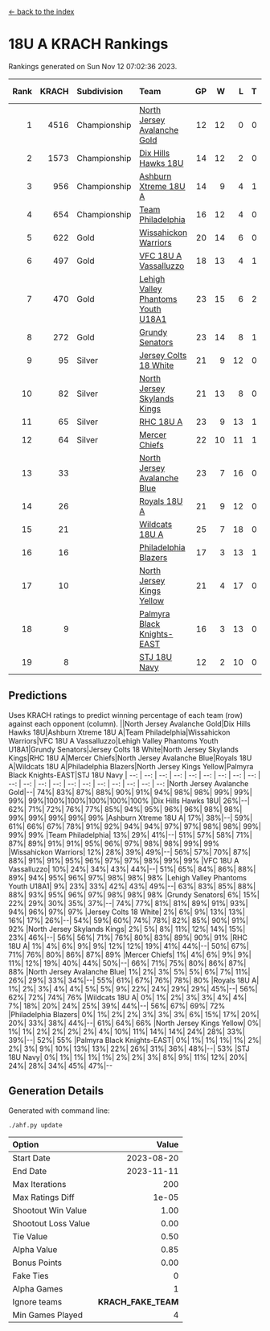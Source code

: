 [<- back to the index](readme.md)
# 18U A KRACH Rankings
Rankings generated on Sun Nov 12 07:02:36 2023.

Rank|KRACH|Subdivision|Team|GP|W|L|T|OTW|OTL|SoS|Exp Wins|Win Diff
---:|---:|:---|:---|---:|---:|---:|---:|---:|---:|---:|---:|---:
1|4516|Championship|[North Jersey Avalanche Gold](https://gamesheetstats.com/seasons/3659/teams/140737/schedule)|12|12|0|0|0|0|57|12.8|-0.0
2|1573|Championship|[Dix Hills Hawks 18U](https://gamesheetstats.com/seasons/3659/teams/140731/schedule)|14|12|2|0|1|0|309|12.9|0.0
3|956|Championship|[Ashburn Xtreme 18U A](https://gamesheetstats.com/seasons/3659/teams/140730/schedule)|14|9|4|1|1|0|501|10.4|0.0
4|654|Championship|[Team Philadelphia](https://gamesheetstats.com/seasons/3659/teams/140745/schedule)|16|12|4|0|0|0|386|12.9|0.0
5|622|Gold|[Wissahickon Warriors](https://gamesheetstats.com/seasons/3659/teams/140748/schedule)|20|14|6|0|0|0|422|14.9|0.0
6|497|Gold|[VFC 18U A Vassalluzzo](https://gamesheetstats.com/seasons/3659/teams/140746/schedule)|18|13|4|1|2|1|256|14.4|0.0
7|470|Gold|[Lehigh Valley Phantoms Youth U18A1](https://gamesheetstats.com/seasons/3659/teams/140734/schedule)|23|15|6|2|0|0|337|16.9|0.0
8|272|Gold|[Grundy Senators](https://gamesheetstats.com/seasons/3659/teams/140732/schedule)|23|14|8|1|0|0|344|15.4|0.0
9|95|Silver|[Jersey Colts 18 White](https://gamesheetstats.com/seasons/3659/teams/140733/schedule)|21|9|12|0|0|2|846|9.9|0.0
10|82|Silver|[North Jersey Skylands Kings](https://gamesheetstats.com/seasons/3659/teams/140739/schedule)|21|13|8|0|1|1|712|13.9|0.0
11|65|Silver|[RHC 18U A](https://gamesheetstats.com/seasons/3659/teams/140742/schedule)|23|9|13|1|0|1|317|10.4|0.0
12|64|Silver|[Mercer Chiefs](https://gamesheetstats.com/seasons/3659/teams/140735/schedule)|22|10|11|1|0|1|517|11.4|0.0
13|33||[North Jersey Avalanche Blue](https://gamesheetstats.com/seasons/3659/teams/140736/schedule)|23|7|16|0|0|1|297|7.9|0.0
14|26||[Royals 18U A](https://gamesheetstats.com/seasons/3659/teams/140743/schedule)|21|9|12|0|1|0|178|9.9|0.0
15|21||[Wildcats 18U A](https://gamesheetstats.com/seasons/3659/teams/140747/schedule)|25|7|18|0|1|1|625|7.9|0.0
16|16||[Philadelphia Blazers](https://gamesheetstats.com/seasons/3659/teams/140741/schedule)|17|3|13|1|0|2|247|4.4|0.0
17|10||[North Jersey Kings Yellow](https://gamesheetstats.com/seasons/3659/teams/140738/schedule)|21|4|17|0|1|0|346|4.9|0.0
18|9||[Palmyra Black Knights-EAST](https://gamesheetstats.com/seasons/3659/teams/140740/schedule)|16|3|13|0|2|0|196|3.9|0.0
19|8||[STJ 18U Navy](https://gamesheetstats.com/seasons/3659/teams/140744/schedule)|12|2|10|0|0|0|145|2.9|0.0

## Predictions
Uses KRACH ratings to predict winning percentage of each team (row) against each opponent (column).
||North Jersey Avalanche Gold|Dix Hills Hawks 18U|Ashburn Xtreme 18U A|Team Philadelphia|Wissahickon Warriors|VFC 18U A Vassalluzzo|Lehigh Valley Phantoms Youth U18A1|Grundy Senators|Jersey Colts 18 White|North Jersey Skylands Kings|RHC 18U A|Mercer Chiefs|North Jersey Avalanche Blue|Royals 18U A|Wildcats 18U A|Philadelphia Blazers|North Jersey Kings Yellow|Palmyra Black Knights-EAST|STJ 18U Navy
| --: | --: | --: | --: | --: | --: | --: | --: | --: | --: | --: | --: | --: | --: | --: | --: | --: | --: | --: | --: 
|North Jersey Avalanche Gold|--| 74%| 83%| 87%| 88%| 90%| 91%| 94%| 98%| 98%| 99%| 99%| 99%| 99%|100%|100%|100%|100%|100%
|Dix Hills Hawks 18U| 26%|--| 62%| 71%| 72%| 76%| 77%| 85%| 94%| 95%| 96%| 96%| 98%| 98%| 99%| 99%| 99%| 99%| 99%
|Ashburn Xtreme 18U A| 17%| 38%|--| 59%| 61%| 66%| 67%| 78%| 91%| 92%| 94%| 94%| 97%| 97%| 98%| 98%| 99%| 99%| 99%
|Team Philadelphia| 13%| 29%| 41%|--| 51%| 57%| 58%| 71%| 87%| 89%| 91%| 91%| 95%| 96%| 97%| 98%| 98%| 99%| 99%
|Wissahickon Warriors| 12%| 28%| 39%| 49%|--| 56%| 57%| 70%| 87%| 88%| 91%| 91%| 95%| 96%| 97%| 97%| 98%| 99%| 99%
|VFC 18U A Vassalluzzo| 10%| 24%| 34%| 43%| 44%|--| 51%| 65%| 84%| 86%| 88%| 89%| 94%| 95%| 96%| 97%| 98%| 98%| 98%
|Lehigh Valley Phantoms Youth U18A1|  9%| 23%| 33%| 42%| 43%| 49%|--| 63%| 83%| 85%| 88%| 88%| 93%| 95%| 96%| 97%| 98%| 98%| 98%
|Grundy Senators|  6%| 15%| 22%| 29%| 30%| 35%| 37%|--| 74%| 77%| 81%| 81%| 89%| 91%| 93%| 94%| 96%| 97%| 97%
|Jersey Colts 18 White|  2%|  6%|  9%| 13%| 13%| 16%| 17%| 26%|--| 54%| 59%| 60%| 74%| 78%| 82%| 85%| 90%| 91%| 92%
|North Jersey Skylands Kings|  2%|  5%|  8%| 11%| 12%| 14%| 15%| 23%| 46%|--| 56%| 56%| 71%| 76%| 80%| 83%| 89%| 90%| 91%
|RHC 18U A|  1%|  4%|  6%|  9%|  9%| 12%| 12%| 19%| 41%| 44%|--| 50%| 67%| 71%| 76%| 80%| 86%| 87%| 89%
|Mercer Chiefs|  1%|  4%|  6%|  9%|  9%| 11%| 12%| 19%| 40%| 44%| 50%|--| 66%| 71%| 75%| 80%| 86%| 87%| 88%
|North Jersey Avalanche Blue|  1%|  2%|  3%|  5%|  5%|  6%|  7%| 11%| 26%| 29%| 33%| 34%|--| 55%| 61%| 67%| 76%| 78%| 80%
|Royals 18U A|  1%|  2%|  3%|  4%|  4%|  5%|  5%|  9%| 22%| 24%| 29%| 29%| 45%|--| 56%| 62%| 72%| 74%| 76%
|Wildcats 18U A|  0%|  1%|  2%|  3%|  3%|  4%|  4%|  7%| 18%| 20%| 24%| 25%| 39%| 44%|--| 56%| 67%| 69%| 72%
|Philadelphia Blazers|  0%|  1%|  2%|  2%|  3%|  3%|  3%|  6%| 15%| 17%| 20%| 20%| 33%| 38%| 44%|--| 61%| 64%| 66%
|North Jersey Kings Yellow|  0%|  1%|  1%|  2%|  2%|  2%|  2%|  4%| 10%| 11%| 14%| 14%| 24%| 28%| 33%| 39%|--| 52%| 55%
|Palmyra Black Knights-EAST|  0%|  1%|  1%|  1%|  1%|  2%|  2%|  3%|  9%| 10%| 13%| 13%| 22%| 26%| 31%| 36%| 48%|--| 53%
|STJ 18U Navy|  0%|  1%|  1%|  1%|  1%|  2%|  2%|  3%|  8%|  9%| 11%| 12%| 20%| 24%| 28%| 34%| 45%| 47%|--

## Generation Details

Generated with command line:
```
./ahf.py update
```

| Option | Value |
| :----- | ----: |
| Start Date | 2023-08-20 |
| End Date | 2023-11-11 |
| Max Iterations | 200 |
| Max Ratings Diff | 1e-05 |
| Shootout Win Value | 1.00 |
| Shootout Loss Value | 0.00 |
| Tie Value | 0.50 |
| Alpha Value | 0.85 |
| Bonus Points | 0.00 |
| Fake Ties | 0 |
| Alpha Games | 1 |
| Ignore teams | __KRACH_FAKE_TEAM__ |
| Min Games Played | 4 |

